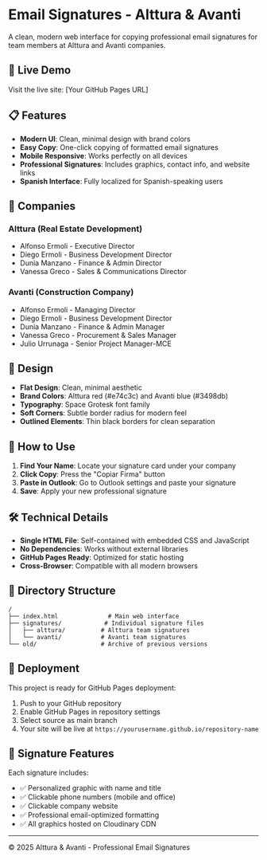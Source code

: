 # Email Signatures - Alttura & Avanti

A clean, modern web interface for copying professional email signatures for team members at Alttura and Avanti companies.

## 🚀 Live Demo

Visit the live site: [Your GitHub Pages URL]

## 📋 Features

- **Modern UI**: Clean, minimal design with brand colors
- **Easy Copy**: One-click copying of formatted email signatures
- **Mobile Responsive**: Works perfectly on all devices
- **Professional Signatures**: Includes graphics, contact info, and website links
- **Spanish Interface**: Fully localized for Spanish-speaking users

## 🏢 Companies

### Alttura (Real Estate Development)
- Alfonso Ermoli - Executive Director
- Diego Ermoli - Business Development Director
- Dunia Manzano - Finance & Admin Director
- Vanessa Greco - Sales & Communications Director

### Avanti (Construction Company)
- Alfonso Ermoli - Managing Director
- Diego Ermoli - Business Development Director
- Dunia Manzano - Finance & Admin Manager
- Vanessa Greco - Procurement & Sales Manager
- Julio Urrunaga - Senior Project Manager-MCE

## 🎨 Design

- **Flat Design**: Clean, minimal aesthetic
- **Brand Colors**: Alttura red (#e74c3c) and Avanti blue (#3498db)
- **Typography**: Space Grotesk font family
- **Soft Corners**: Subtle border radius for modern feel
- **Outlined Elements**: Thin black borders for clean separation

## 📱 How to Use

1. **Find Your Name**: Locate your signature card under your company
2. **Click Copy**: Press the "Copiar Firma" button
3. **Paste in Outlook**: Go to Outlook settings and paste your signature
4. **Save**: Apply your new professional signature

## 🛠️ Technical Details

- **Single HTML File**: Self-contained with embedded CSS and JavaScript
- **No Dependencies**: Works without external libraries
- **GitHub Pages Ready**: Optimized for static hosting
- **Cross-Browser**: Compatible with all modern browsers

## 📁 Directory Structure

```
/
├── index.html              # Main web interface
├── signatures/            # Individual signature files
│   ├── alttura/          # Alttura team signatures
│   └── avanti/           # Avanti team signatures
└── old/                  # Archive of previous versions
```

## 🚀 Deployment

This project is ready for GitHub Pages deployment:

1. Push to your GitHub repository
2. Enable GitHub Pages in repository settings
3. Select source as main branch
4. Your site will be live at `https://yourusername.github.io/repository-name`

## 📧 Signature Features

Each signature includes:
- ✅ Personalized graphic with name and title
- ✅ Clickable phone numbers (mobile and office)
- ✅ Clickable company website
- ✅ Professional email-optimized formatting
- ✅ All graphics hosted on Cloudinary CDN

---

© 2025 Alttura & Avanti - Professional Email Signatures